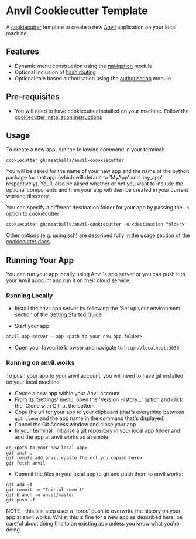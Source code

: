 # Anvil Cookiecutter Template

A [cookiecutter](https://github.com/cookiecutter/cookiecutter) template to create a new [Anvil](https://anvil.works) application on your local machine.

## Features

* Dynamic menu construction using the [navigation](https://github.com/meatballs/anvil-navigation) module
* Optional inclusion of [hash routing](https://github.com/s-cork/HashRouting)
* Optional role based authorisation using the [authorisation](https://github.com/meatballs/anvil-authorisation) module

## Pre-requisites

* You will need to have cookiecutter installed on your machine. Follow the [cookiecutter installation instructions](https://cookiecutter.readthedocs.io/en/1.7.2/installation.html)

## Usage

To create a new app, run the following command in your terminal:
```
cookiecutter gh:meatballs/anvil-coookiecutter
```

You will be asked for the name of your new app and the name of the python package for that app 
(which will default to 'MyApp' and 'my_app' respectively). You'll also be aksed whether or not you want to include the optional components and then your app will then be created in your current working directory.

You can specify a different destination folder for your app by passing the `-o` option to  cookiecutter:
```
cookiecutter gh:meatballs/anvil-cookiecutter -o <destination folder>
```
Other options (e.g. using ssh) are described fully in the [usage section of the cookiecutter docs](https://cookiecutter.readthedocs.io/en/1.7.2/usage.html#generate-your-project).

## Running Your App

You can run your app locally using Anvil's app server or you can push it to your Anvil account and run it on their cloud service.

### Running Locally

 * Install the anvil app server by following the 'Set up your environment' section of the [Getting Started Guide](https://github.com/anvil-works/anvil-runtime/blob/master/doc/getting-started.md)
 
 * Start your app:
 ```
 anvil-app-server --app <path to your new app folder>
 ```

 * Open your favourite browser and navigate to `http://localhost:3030`

### Running on anvil.works

To push your app to your anvil account, you will need to have git installed on your local machine.

  * Create a new app within your Anvil account
  * From its 'Settings' menu, open the 'Version History...' option and click the 'Clone with Git' at the bottom
  * Copy the url for your app to your clipboard (that's everything between `git clone` and the app name in the command that's displayed).
  * Cancel the Git Access window and close your app
  * In your terminal, initialise a git repository in your local app folder and add the app at anvil.works as a remote:
  ```
  cd <path to your new local app>
  git init .
  git remote add anvil <paste the url you copied here>
  git fetch anvil
  ```
  * Commit the files in your local app to git and push them to anvil.works:
  ```
  git add -A
  git commit -m "Initial commit"
  git branch -u anvil/master
  git push -f
  ```
  NOTE - this last step uses a 'force' push to overwrite the history on your app at anvil.works. Whilst this is fine for a new app as described here, be careful about doing this to an existing app unless you know what you're doing.
  
